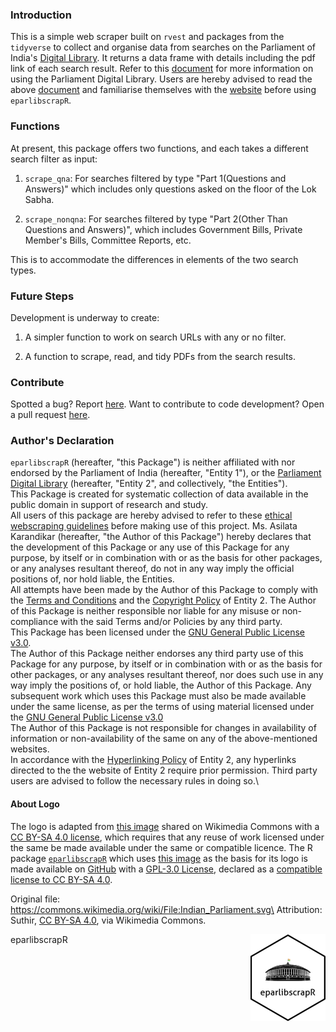 ### Introduction

This is a simple web scraper built on `rvest` and packages from the `tidyverse` to collect and organise data from searches on the Parliament of India's [Digital Library](https://eparlib.nic.in). It returns a data frame with details including the pdf link of each search result. Refer to this [document](https://eparlib.nic.in/help/help_doc.pdf) for more information on using the Parliament Digital Library. Users are hereby advised to read the above [document](https://eparlib.nic.in/help/help_doc.pdf) and familiarise themselves with the [website](https://eparlib.nic.in) before using `eparlibscrapR`.


### Functions

At present, this package offers two functions, and each takes a different search filter as input:

1. `scrape_qna`: For searches filtered by type "Part 1(Questions and Answers)" which includes only questions asked on the floor of the Lok Sabha.

2. `scrape_nonqna`: For searches filtered by type "Part 2(Other Than Questions and Answers)", which includes Government Bills, Private Member's Bills, Committee Reports, etc.

This is to accommodate the differences in elements of the two search types.


### Future Steps

Development is underway to create:

1. A simpler function to work on search URLs with any or no filter.

2. A function to scrape, read, and tidy PDFs from the search results.


### Contribute

Spotted a bug? Report [here](https://github.com/avkarandikar/eparlibscrapR/issues). Want to contribute to code development? Open a pull request [here](https://github.com/avkarandikar/eparlibscrapR).


### Author's Declaration

`eparlibscrapR` (hereafter, "this Package") is neither affiliated with nor endorsed by the Parliament of India (hereafter, "Entity 1"), or the [Parliament Digital Library](https://eparlib.nic.in/) (hereafter, "Entity 2", and collectively, "the Entities").\
This Package is created for systematic collection of data available in the public domain in support of research and study.\
All users of this package are hereby advised to refer to these [ethical webscraping guidelines](https://towardsdatascience.com/ethics-in-web-scraping-b96b18136f01) before making use of this project.
Ms. Asilata Karandikar (hereafter, "the Author of this Package") hereby declares that the development of this Package or any use of this Package for any purpose, by itself or in combination with or as the basis for other packages, or any analyses resultant thereof, do not in any way imply the official positions of, nor hold liable, the Entities.\
All attempts have been made by the Author of this Package to comply with the [Terms and Conditions](https://eparlib.nic.in/help/terms-conditions.jsp) and the [Copyright Policy](https://eparlib.nic.in/help/copyright-policy.jsp) of Entity 2. The Author of this Package is neither responsible nor liable for any misuse or non-compliance with the said Terms and/or Policies by any third party.\
This Package has been licensed under the [GNU General Public License v3.0](https://github.com/avkarandikar/eparlibscrapR/blob/main/LICENSE.md).\
The Author of this Package neither endorses any third party use of this Package for any purpose, by itself or in combination with or as the basis for other packages, or any analyses resultant thereof, nor does such use in any way imply the positions of, or hold liable, the Author of this Package. Any subsequent work which uses this Package must also be made available under the same license, as per the terms of using material licensed under the [GNU General Public License v3.0](https://www.gnu.org/licenses/gpl-3.0.en.html)\
The Author of this Package is not responsible for changes in availability of information or non-availability of the same on any of the above-mentioned websites.\
In accordance with the [Hyperlinking Policy](https://eparlib.nic.in/help/hyperlinking-policy.jsp) of Entity 2, any hyperlinks directed to the the website of Entity 2 require prior permission. Third party users are advised to follow the necessary rules in doing so.\


#### About Logo

The logo is adapted from [this image](https://commons.wikimedia.org/wiki/File:Indian_Parliament.svg) shared on Wikimedia Commons with a [CC BY-SA 4.0 license](https://creativecommons.org/licenses/by-sa/4.0/deed.en), which requires that any reuse of work licensed under the same be made available under the same or compatible licence. The R package [`eparlibscrapR`](https://github.com/avkarandikar/eparlibscrapR) which uses [this image](https://commons.wikimedia.org/wiki/File:Indian_Parliament.svg) as the basis for its logo is made available on [GitHub](https://github.com/avkarandikar/eparlibscrapR) with a [GPL-3.0 License](https://www.gnu.org/licenses/gpl-3.0.html), declared as a [compatible license to CC BY-SA 4.0](https://creativecommons.org/share-your-work/licensing-considerations/compatible-licenses).

Original file: https://commons.wikimedia.org/wiki/File:Indian_Parliament.svg\
Attribution: Suthir, [CC BY-SA 4.0](https://creativecommons.org/licenses/by-sa/4.0), via Wikimedia Commons.


eparlibscrapR <img src='man/figures/logo.png' align="right" height="139" />
